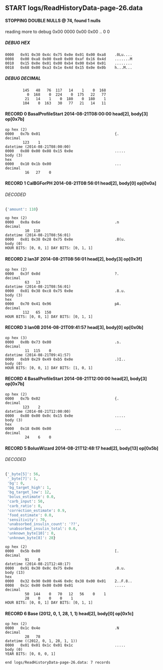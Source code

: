 ## START logs/ReadHistoryData-page-26.data
#### STOPPING DOUBLE NULLS @ 74, found 1 nulls
reading more to debug 0x00
    0000   0x00 0x00                                  ..
              0    0
##### DEBUG HEX
    0000   0x91 0x30 0x4c 0x75 0x0e 0x01 0x00 0xa8    .0Lu....
    0008   0x00 0xa8 0x00 0xe0 0x00 0xaf 0x16 0x4d    .......M
    0010   0x15 0x0e 0x01 0x00 0xb4 0x00 0xb4 0x01    ........
    0018   0x68 0x00 0xa3 0x1e 0x4d 0x15 0x0e 0x0b    h...M...
##### DEBUG DECIMAL
            145   48   76  117   14    1    0  168
              0  168    0  224    0  175   22   77
             21   14    1    0  180    0  180    1
            104    0  163   30   77   21   14   11
#### RECORD 0 BasalProfileStart 2014-08-21T08:00:00 head[2], body[3] op[0x7b]

    op hex (2)
    0000   0x7b 0x01                                  {.
    decimal
            123    1
    datetime (2014-08-21T08:00:00)
    0000   0x80 0x00 0x08 0x15 0x0e                   .....
    body (3)
    hex
    0000   0x10 0x1b 0x00                             ...
    decimal
             16   27    0

#### RECORD 1 CalBGForPH 2014-08-21T08:56:01 head[2], body[0] op[0x0a]
###### DECODED
```python
{'amount': 110}
```
    op hex (2)
    0000   0x0a 0x6e                                  .n
    decimal
             10  110
    datetime (2014-08-21T08:56:01)
    0000   0x81 0x38 0x28 0x75 0x0e                   .8(u.
    body (0)
    HOUR BITS: [0, 0, 1] DAY BITS: [0, 1, 1]
#### RECORD 2 Ian3F 2014-08-21T08:56:01 head[2], body[3] op[0x3f]

    op hex (2)
    0000   0x3f 0x0d                                  ?.
    decimal
             63   13
    datetime (2014-08-21T08:56:01)
    0000   0x81 0x38 0xc8 0x75 0x0e                   .8.u.
    body (3)
    hex
    0000   0x70 0x41 0x96                             pA.
    decimal
            112   65  150
    HOUR BITS: [0, 0, 1] DAY BITS: [0, 1, 1]
#### RECORD 3 Ian0B 2014-08-21T09:41:57 head[3], body[0] op[0x0b]

    op hex (3)
    0000   0x0b 0x73 0x00                             .s.
    decimal
             11  115    0
    datetime (2014-08-21T09:41:57)
    0000   0xb9 0x29 0x49 0xb5 0x0e                   .)I..
    body (0)
    HOUR BITS: [0, 0, 1] DAY BITS: [1, 0, 1]
#### RECORD 4 BasalProfileStart 2014-08-21T12:00:00 head[2], body[3] op[0x7b]

    op hex (2)
    0000   0x7b 0x02                                  {.
    decimal
            123    2
    datetime (2014-08-21T12:00:00)
    0000   0x80 0x00 0x0c 0x15 0x0e                   .....
    body (3)
    hex
    0000   0x18 0x06 0x00                             ...
    decimal
             24    6    0

#### RECORD 5 BolusWizard 2014-08-21T12:48:17 head[2], body[13] op[0x5b]
###### DECODED
```python
{'_byte[5]': 56,
 '_byte[7]': 1,
 'bg': 0,
 'bg_target_high': 1,
 'bg_target_low': 12,
 'bolus_estimate': 0.0,
 'carb_input': 50,
 'carb_ratio': 0,
 'correction_estimate': 0.9,
 'food_estimate': 0.0,
 'sensitivity': 70,
 'unabsorbed_insulin_count': '??',
 'unabsorbed_insulin_total': 0.0,
 'unknown_byte[10]': 0,
 'unknown_byte[8]': 28}
```
    op hex (2)
    0000   0x5b 0x00                                  [.
    decimal
             91    0
    datetime (2014-08-21T12:48:17)
    0000   0x91 0x30 0x0c 0x75 0x0e                   .0.u.
    body (13)
    hex
    0000   0x32 0x90 0x00 0x46 0x0c 0x38 0x00 0x01    2..F.8..
    0008   0x1c 0x00 0x00 0x00 0x01                   .....
    decimal
             50  144    0   70   12   56    0    1
             28    0    0    0    1
    HOUR BITS: [0, 0, 1] DAY BITS: [0, 1, 1]
#### RECORD 6 Base (2012, 0, 1, 28, 1, 1) head[2], body[0] op[0x1c]

    op hex (2)
    0000   0x1c 0x4e                                  .N
    decimal
             28   78
    datetime ((2012, 0, 1, 28, 1, 1))
    0000   0x01 0x01 0x1c 0x01 0x1c                   .....
    body (0)
    YEAR BITS: [0, 0, 0, 1]
`end logs/ReadHistoryData-page-26.data: 7 records`
